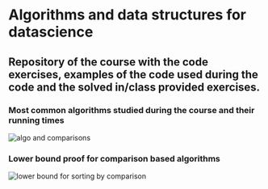 # Algorithms and data structures for datascience

## Repository of the course with the code exercises, examples of the code used during the code and the solved in/class provided exercises.

### Most common algorithms studied during the course and their running times

![algo and comparisons](https://github.com/VincenzoRocchi/A4DS/blob/main/Images/comparison_sorting_algos.png)

### Lower bound proof for comparison based algorithms
![lower bound for sorting by comparison](https://github.com/VincenzoRocchi/A4DS/blob/main/Images/Lower_bound_comparisons.png)